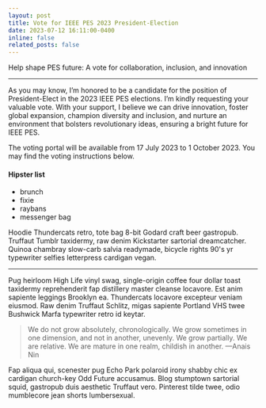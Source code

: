 ```yaml
---
layout: post
title: Vote for IEEE PES 2023 President-Election
date: 2023-07-12 16:11:00-0400
inline: false
related_posts: false
---
```


Help shape PES future: A vote for collaboration, inclusion, and innovation 

***

As you may know, I’m honored to be a candidate for the position of President-Elect in the 2023 IEEE PES elections. I’m kindly requesting your valuable vote. With your support, I believe we can drive innovation, foster global expansion, champion diversity and inclusion, and nurture an environment that bolsters revolutionary ideas, ensuring a bright future for IEEE PES.

The voting portal will be available from 17 July 2023 to 1 October 2023. You may find the voting instructions below. 

#### Hipster list
<ul>
    <li>brunch</li>
    <li>fixie</li>
    <li>raybans</li>
    <li>messenger bag</li>
</ul>

Hoodie Thundercats retro, tote bag 8-bit Godard craft beer gastropub. Truffaut Tumblr taxidermy, raw denim Kickstarter sartorial dreamcatcher. Quinoa chambray slow-carb salvia readymade, bicycle rights 90's yr typewriter selfies letterpress cardigan vegan.

***

Pug heirloom High Life vinyl swag, single-origin coffee four dollar toast taxidermy reprehenderit fap distillery master cleanse locavore. Est anim sapiente leggings Brooklyn ea. Thundercats locavore excepteur veniam eiusmod. Raw denim Truffaut Schlitz, migas sapiente Portland VHS twee Bushwick Marfa typewriter retro id keytar.

> We do not grow absolutely, chronologically. We grow sometimes in one dimension, and not in another, unevenly. We grow partially. We are relative. We are mature in one realm, childish in another.
> —Anais Nin

Fap aliqua qui, scenester pug Echo Park polaroid irony shabby chic ex cardigan church-key Odd Future accusamus. Blog stumptown sartorial squid, gastropub duis aesthetic Truffaut vero. Pinterest tilde twee, odio mumblecore jean shorts lumbersexual.
